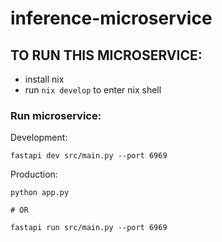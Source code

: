 # inference-microservice

## TO RUN THIS MICROSERVICE:
- install nix
- run `nix develop` to enter nix shell


### Run microservice:

Development:

```shell
fastapi dev src/main.py --port 6969
```

Production:

```shell
python app.py

# OR

fastapi run src/main.py --port 6969

```
```
```
